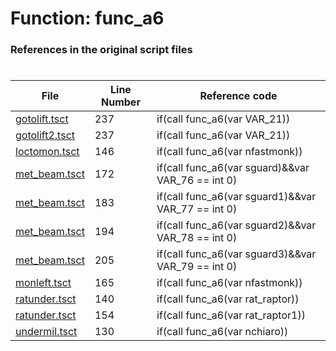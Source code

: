 # Function: func_a6
### References in the original script files

#

| File | Line Number | Reference code |
| --- | --- | --- |
| [gotolift.tsct](../../../out/gotolift.tsct#L237) | 237 | if(call func_a6(var VAR_21)) |
| [gotolift2.tsct](../../../out/gotolift2.tsct#L237) | 237 | if(call func_a6(var VAR_21)) |
| [loctomon.tsct](../../../out/loctomon.tsct#L146) | 146 | if(call func_a6(var nfastmonk)) |
| [met_beam.tsct](../../../out/met_beam.tsct#L172) | 172 | if(call func_a6(var sguard)&&var VAR_76 == int 0) |
| [met_beam.tsct](../../../out/met_beam.tsct#L183) | 183 | if(call func_a6(var sguard1)&&var VAR_77 == int 0) |
| [met_beam.tsct](../../../out/met_beam.tsct#L194) | 194 | if(call func_a6(var sguard2)&&var VAR_78 == int 0) |
| [met_beam.tsct](../../../out/met_beam.tsct#L205) | 205 | if(call func_a6(var sguard3)&&var VAR_79 == int 0) |
| [monleft.tsct](../../../out/monleft.tsct#L165) | 165 | if(call func_a6(var nfastmonk)) |
| [ratunder.tsct](../../../out/ratunder.tsct#L140) | 140 | if(call func_a6(var rat_raptor)) |
| [ratunder.tsct](../../../out/ratunder.tsct#L154) | 154 | if(call func_a6(var rat_raptor1)) |
| [undermil.tsct](../../../out/undermil.tsct#L130) | 130 | if(call func_a6(var nchiaro)) |

